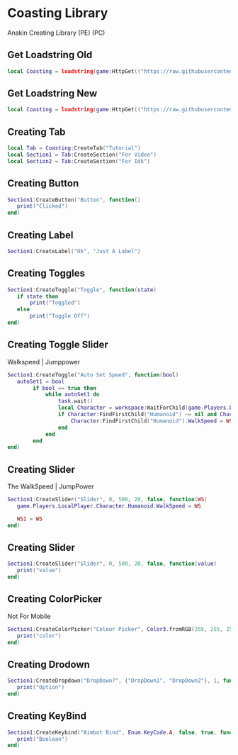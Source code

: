 # Coasting Library
Anakin Creating Library (PE) (PC)

## Get Loadstring Old
```lua
local Coasting = loadstring(game:HttpGet(("https://raw.githubusercontent.com/Giangplay/SB-ok/main/Caosting")))()
```

## Get Loadstring New
```lua
local Coasting = loadstring(game:HttpGet(("https://raw.githubusercontent.com/cheesynob39/Coasting/main/Source.lua")))()
```

## Creating Tab
```lua
local Tab = Coasting:CreateTab("Tutorial")
local Section1 = Tab:CreateSection("For Video")
local Section2 = Tab:CreateSection("For Idk")
```

## Creating Button
```lua
Section1:CreateButton("Button", function()
   print("Clicked")
end)
```

## Creating Label
```lua
Section1:CreateLabel("Ok", "Just A Label")
```

## Creating Toggles
```lua
Section1:CreateToggle("Toggle", function(state)
   if state then
       print("Toggled")
   else
       print("Toggle Off")
end)
```

## Creating Toggle Slider
Walkspeed | Jumppower
```lua
Section1:CreateToggle("Auto Set Speed", function(bool)
   autoSet1 = bool
        if bool == true then
            while autoSet1 do
                task.wait()
                local Character = workspace:WaitForChild(game.Players.LocalPlayer.Name)
                if Character:FindFirstChild("Humanoid") ~= nil and Character.Humanoid.WalkSpeed ~= WS1 then
                    Character:FindFirstChild("Humanoid").WalkSpeed = WS1
                end
            end
        end
end)

```

## Creating Slider
The WalkSpeed | JumpPower
```lua
Section1:CreateSlider("Slider", 0, 500, 20, false, function(WS)
   game.Players.LocalPlayer.Character.Humanoid.WalkSpeed = WS

   WS1 = WS
end)
```

## Creating Slider
```lua
Section1:CreateSlider("Slider", 0, 500, 20, false, function(value)
   print("value")
end)
```

## Creating ColorPicker
Not For Mobile
```lua
Section1:CreateColorPicker("Colour Picker", Color3.fromRGB(255, 255, 255), function(color)
   print("color")
end)
```

## Creating Drodown
```lua
Section1:CreateDropdown("DropDown?", {"DropDown1", "DropDown2"}, 1, function(option)
   print("Option")
end)
```

## Creating KeyBind
```lua
Section1:CreateKeybind("Aimbot Bind", Enum.KeyCode.A, false, true, function(boolean)
   print("Boolean")
end)
```
